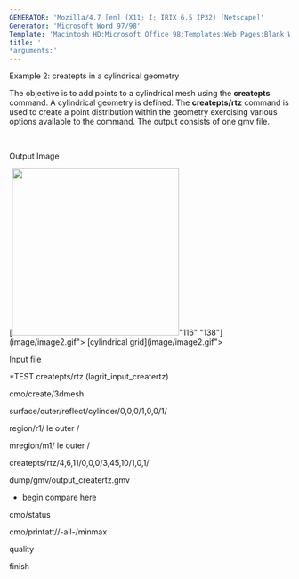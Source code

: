 ```yaml
---
GENERATOR: 'Mozilla/4.7 [en] (X11; I; IRIX 6.5 IP32) [Netscape]'
Generator: 'Microsoft Word 97/98'
Template: 'Macintosh HD:Microsoft Office 98:Templates:Web Pages:Blank Web Page'
title: '
*arguments:'
---
```


 Example 2: createpts in a cylindrical geometry

  The objective is to add points to a cylindrical mesh using the
  **createpts** command.
  A cylindrical geometry is defined. The **createpts/rtz** command is
  used to create a point distribution within the geometry exercising
  various options available to the command. The output consists of one
  gmv file.

   

 Output Image

  [<img height="300" width="300" src="https://lanl.github.io/LaGriT/docsassets/images/image2tn.gif">"116"
  "138"](image/image2.gif"> [cylindrical
  grid](image/image2.gif">

 Input file

 
*TEST createpts/rtz (lagrit\_input\_creatertz)

 cmo/create/3dmesh

 surface/outer/reflect/cylinder/0,0,0/1,0,0/1/

 region/r1/ le outer /

 mregion/m1/ le outer /

 createpts/rtz/4,6,11/0,0,0/3,45,10/1,0,1/

 dump/gmv/output\_creatertz.gmv

 
* begin compare here

 cmo/status

 cmo/printatt//-all-/minmax

 quality

 finish

 
